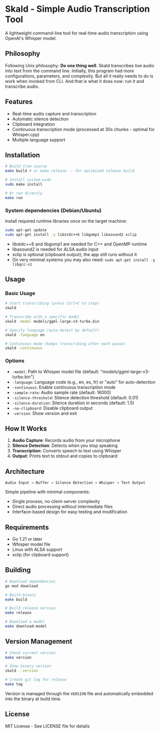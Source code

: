 # Skald - Simple Audio Transcription Tool

A lightweight command-line tool for real-time audio transcription using OpenAI's Whisper model.

## Philosophy

Following Unix philosophy: **Do one thing well**. Skald transcribes live audio into text from the command line.
Initially, this program had more configurations, parameters, and complexity. But all it really needs to do is work when invoked from CLI. And that is what it does now: run it and transcribe audio.

## Features

- Real-time audio capture and transcription
- Automatic silence detection
- Clipboard integration
- Continuous transcription mode (processed at 30s chunks - optimal for Whisper.cpp)
- Multiple language support

## Installation

```bash
# Build from source
make build # or make release -- for optimized release build

# Install system-wide
sudo make install

# Or run directly
make run
```

### System dependencies (Debian/Ubuntu)

Install required runtime libraries once on the target machine:

```bash
sudo apt-get update
sudo apt-get install -y libstdc++6 libgomp1 libasound2 xclip
```

- libstdc++6 and libgomp1 are needed for C++ and OpenMP runtime
- libasound2 is needed for ALSA audio input
- xclip is optional (clipboard output); the app still runs without it
- On very minimal systems you may also need: `sudo apt-get install -y libgcc-s1`

## Usage

### Basic Usage

```bash
# Start transcribing (press Ctrl+C to stop)
skald

# Transcribe with a specific model
skald -model models/ggml-large-v3-turbo.bin

# Specify language (auto-detect by default)
skald -language en

# Continuous mode (keeps transcribing after each pause)
skald -continuous
```

### Options

- `-model`: Path to Whisper model file (default: "models/ggml-large-v3-turbo.bin")
- `-language`: Language code (e.g., en, es, fr) or "auto" for auto-detection
- `-continuous`: Enable continuous transcription mode
- `-sample-rate`: Audio sample rate (default: 16000)
- `-silence-threshold`: Silence detection threshold (default: 0.01)
- `-silence-duration`: Silence duration in seconds (default: 1.5)
- `-no-clipboard`: Disable clipboard output
- `-version`: Show version and exit

## How It Works

1. **Audio Capture**: Records audio from your microphone
2. **Silence Detection**: Detects when you stop speaking
3. **Transcription**: Converts speech to text using Whisper
4. **Output**: Prints text to stdout and copies to clipboard

## Architecture

```
Audio Input → Buffer → Silence Detection → Whisper → Text Output
```

Simple pipeline with minimal components:
- Single process, no client-server complexity
- Direct audio processing without intermediate files
- Interface-based design for easy testing and modification

## Requirements

- Go 1.21 or later
- Whisper model file
- Linux with ALSA support
- xclip (for clipboard support)

## Building

```bash
# Download dependencies
go mod download

# Build binary
make build

# Build release version
make release

# Download a model
make download-model
```

## Version Management

```bash
# Check current version
make version

# Show binary version
skald --version

# Create git tag for release
make tag
```

Version is managed through the `VERSION` file and automatically embedded into the binary at build time.

## License

MIT License - See LICENSE file for details